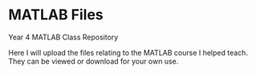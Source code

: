 # MATLAB Files
Year 4 MATLAB Class Repository

Here I will upload the files relating to the MATLAB course I helped teach. They can be viewed or download for your own use.
